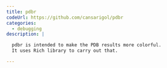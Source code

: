 ```yaml
---
title: pdbr
codeUrl: https://github.com/cansarigol/pdbr
categories:
  - debugging
description: |

  pdbr is intended to make the PDB results more colorful.
  It uses Rich library to carry out that.

---
```


